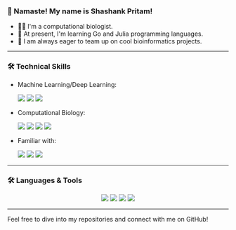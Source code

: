 <h3>👋 Namaste! My name is <strong>Shashank Pritam</strong>!</h4>



- 👨‍🔬 I'm a computational biologist.
- 🌱 At present, I'm learning Go and Julia programming languages.
- 💞️ I am always eager to team up on cool bioinformatics projects.

---


### 🛠️ Technical Skills


- Machine Learning/Deep Learning:
  
    <img src="https://img.shields.io/badge/TensorFlow-FF6F00?style=for-the-badge&logo=tensorflow&logoColor=white">
    <img src="https://img.shields.io/badge/Keras-D00000?style=for-the-badge&logo=keras&logoColor=white">
    <img src="https://img.shields.io/badge/Scikit_learn-F7931E?style=for-the-badge&logo=scikit-learn&logoColor=white">

- Computational Biology: 

    <img src="https://img.shields.io/badge/BioPython-3776AB?style=for-the-badge&logo=python&logoColor=white">
    <img src="https://img.shields.io/badge/GROMACS-008000?style=for-the-badge">
    <img src="https://img.shields.io/badge/UCSF_Chimera-4B0082?style=for-the-badge">
    <img src="https://img.shields.io/badge/PyMol-0000FF?style=for-the-badge">

- Familiar with: 

    <img src="https://img.shields.io/badge/Structural_Biology-4B0082?style=for-the-badge">
    <img src="https://img.shields.io/badge/RNA_processes-0000FF?style=for-the-badge">
    <img src="https://img.shields.io/badge/Numerical_and_Spatial_Simulations-8B008B?style=for-the-badge">

---

### 🛠️ Languages & Tools 

<p align="center">
  <img src="https://img.shields.io/badge/Python-3776AB?style=for-the-badge&logo=python&logoColor=white">
  <img src="https://img.shields.io/badge/R-276DC3?style=for-the-badge&logo=r&logoColor=white">
  <img src="https://img.shields.io/badge/Go-00ADD8?style=for-the-badge&logo=go&logoColor=white">
  <img src="https://img.shields.io/badge/Julia-9558B2?style=for-the-badge&logo=julia&logoColor=white">
</p>

---

Feel free to dive into my repositories and connect with me on GitHub!

<!---
shashankpritam/shashankpritam is a ✨ special ✨ repository because its `README.md` (this file) appears on your GitHub profile.
You can click the Preview link to take a look at your changes.
--->
